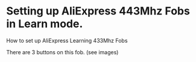 # Setting up AliExpress 443Mhz Fobs in Learn mode.
How to set up AliExpress Learning 433Mhz Fobs

There are 3 buttons on this fob. (see images)







